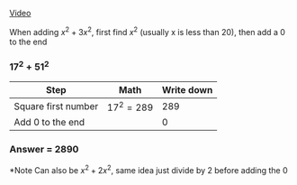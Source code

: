 [Video](http://mathninja.org/sum-of-two-squares/)

When adding $x^2 + 3x^2$, first find $x^2$ (usually x is less than 20), then add a 0 to the end

### $17^2 + 51^2$

| Step                | Math         | Write down |
| ------------------- | ------------ | ---------- |
| Square first number | $17^2 = 289$ | 289        |
| Add 0 to the end    |              | 0          |

### Answer = 2890

*Note Can also be $x^2 + 2x^2$, same idea just divide by 2 before adding the 0
